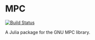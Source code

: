 MPC
====

[![Build Status](https://travis-ci.org/andrioni/MPC.jl.png?branch=master)](https://travis-ci.org/andrioni/MPC.jl)

A Julia package for the GNU MPC library.
